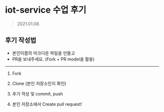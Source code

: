 # iot-service 수업 후기

> 2021.01.08.

## 후기 작성법

* 본인이름의 마크다운 파일을 만들고
* PR을 보내주세요. (Fork + PR model을 활용)

---------------------------------

1. Fork

2. Clone (본인 저장소인지 확인)

3. 후기 작성 및 commit, push

4. 본인 저장소에서 Create pull request!
